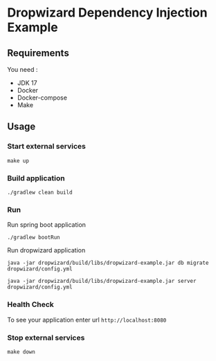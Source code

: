 # Dropwizard Dependency Injection Example

## Requirements

You need :
- JDK 17
- Docker
- Docker-compose
- Make

## Usage

### Start external services

```shell script
make up
```

### Build application


```shell script
./gradlew clean build
```


### Run


Run spring boot application
```shell script
./gradlew bootRun
```

Run dropwizard application

```shell script
java -jar dropwizard/build/libs/dropwizard-example.jar db migrate dropwizard/config.yml
```


```shell script
java -jar dropwizard/build/libs/dropwizard-example.jar server dropwizard/config.yml
```

### Health Check

To see your application enter url `http://localhost:8080`


### Stop external services

```shell script
make down
```

